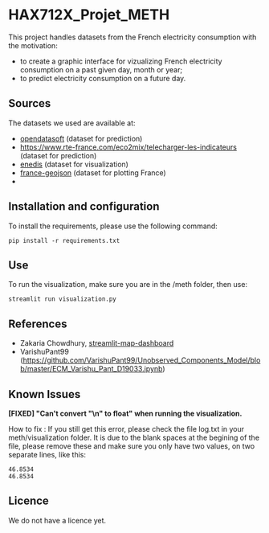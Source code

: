 # HAX712X_Projet_METH

This project handles datasets from the French electricity consumption with the motivation:
- to create a graphic interface for vizualizing French electricity consumption on a past given day, month or year;
- to predict electricity consumption on a future day.

## Sources

The datasets we used are available at:
- [opendatasoft](https://odre.opendatasoft.com/explore/dataset/eco2mix-national-tr/information/?disjunctive.nature&sort=-date_heure) (dataset for prediction)
- https://www.rte-france.com/eco2mix/telecharger-les-indicateurs (dataset for prediction)
- [enedis](https://data.enedis.fr/explore/dataset/consommation-annuelle-residentielle-par-adresse/information/) (dataset for visualization)
- [france-geojson](https://github.com/gregoiredavid/france-geojson/blob/master/README.md) (dataset for plotting France)
-

## Installation and configuration

To install the requirements, please use the following command: 

    pip install -r requirements.txt

## Use

To run the visualization, make sure you are in the /meth folder, then use:

    streamlit run visualization.py

## References

- Zakaria Chowdhury, [streamlit-map-dashboard](https://github.com/zakariachowdhury/streamlit-map-dashboard)
- VarishuPant99 (https://github.com/VarishuPant99/Unobserved_Components_Model/blob/master/ECM_Varishu_Pant_D19033.ipynb)

## Known Issues

**[FIXED] "Can't convert "\n" to float" when running the visualization.**

How to fix : 
If you still get this error, please check the file log.txt in your meth/visualization folder. It is due to the blank spaces at the begining of the file, please remove these and make sure you only have two values, on two separate lines, like this:
    
    46.8534
    46.8534


## Licence

We do not have a licence yet.
